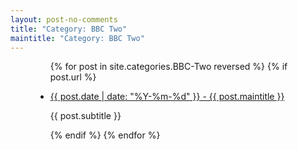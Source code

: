 ```yaml
---
layout: post-no-comments
title: "Category: BBC Two"
maintitle: "Category: BBC Two"
---
```


<figure class="fig3">
<div class="CardLayout">
<div class="CardItem">
<ul>
{% for post in site.categories.BBC-Two reversed %}
{% if post.url %}
<li>
<p><a href="{{ post.url }}">{{ post.date | date: "%Y-%m-%d" }} - {{ post.maintitle }}</a></p>
<p>{{ post.subtitle }}</p>
</li>
{% endif %}
{% endfor %}
</ul>
</div>
</div>
</figure>

